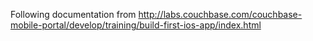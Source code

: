 
Following documentation from http://labs.couchbase.com/couchbase-mobile-portal/develop/training/build-first-ios-app/index.html
